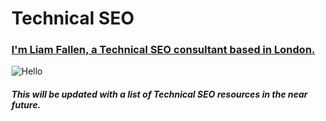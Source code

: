 # Technical SEO

### [I'm Liam Fallen, a Technical SEO consultant based in London.](https://liamfallen.com/)

![Hello](https://media.giphy.com/media/W9lzJDwciz6bS/giphy.gif)

##### This will be updated with a list of Technical SEO resources in the near future.
